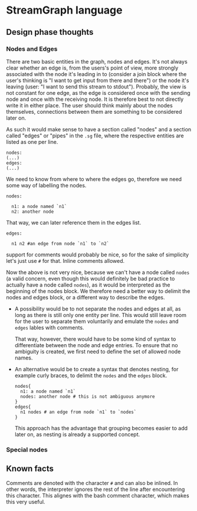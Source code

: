 # StreamGraph language

## Design phase thoughts

### Nodes and Edges

There are two basic entities in the graph, nodes and edges. It's not always clear whether an edge is, from the users's point of view, more strongly associated with the node it's leading in to (consider a join block where the user's thinking is "I want to get input from there and there") or the node it's leaving (user: "I want to send this stream to stdout"). Probably, the view is not constant for one edge, as the edge is considered once with the sending node and once with the receiving node. It is therefore best to not directly write it in either place. The user should think mainly about the nodes themselves, connections between them are something to be considered later on.

As such it would make sense to have a section called "nodes" and a section called "edges" or "pipes" in the `.sg` file, where the respective entities are listed as one per line.

```
nodes:
(...)
edges:
(...)
```

We need to know from where to where the edges go, therefore we need some way of labelling the nodes.
```
nodes:

  n1: a node named `n1`
  n2: another node
```

That way, we can later reference them in the edges list.
```
edges:

  n1 n2 #an edge from node `n1` to `n2`
```

support for comments would probably be nice, so for the sake of simplicity let's just use `#` for that. Inline comments allowed.

Now the above is not very nice, because we can't have a node called `nodes` (a valid concern, even though this would definitely be bad practice to actually have a node called `nodes`), as it would be interpreted as the beginning of the nodes block. We therefore need a better way to delimit the nodes and edges block, or a different way to describe the edges.

* A possibility would be to not separate the nodes and edges at all, as long as there is still only one entity per line. This would still leave room for the user to separate them voluntarily and emulate the `nodes` and `edges` lables with comments.

  That way, however, there would have to be some kind of syntax to differentiate between the node and edge entries. To ensure that no ambiguity is created, we first need to define the set of allowed node names.

* An alternative would be to create a syntax that denotes nesting, for example curly braces, to delimit the `nodes` and the `edges` block.
  ```
  nodes{
    n1: a node named `n1`
    nodes: another node # this is not ambiguous anymore
  }
  edges{
    n1 nodes # an edge from node `n1` to `nodes`
  }
  ```
  This approach has the advantage that grouping becomes easier to add later on, as nesting is already a supported concept.

### Special nodes

## Known facts

Comments are denoted with the character `#` and can also be inlined. In other words, the interpreter ignores the rest of the line after encountering this character. This alignes with the bash comment character, which makes this very useful.